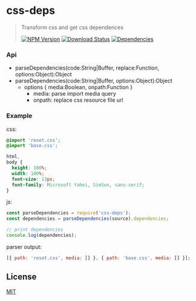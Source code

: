 # css-deps

> Transform css and get css dependences
>
> [![NPM Version][npm-image]][npm-url]
> [![Download Status][download-image]][npm-url]
> [![Dependencies][david-image]][david-url]

### Api

* parseDependencies(code:String|Buffer, replace:Function, options:Object):Object
* parseDependencies(code:String|Buffer, options:Object):Object
  * options { media:Boolean, onpath:Function }
    * media: parse import media query
    * onpath: replace css resource file url

### Example

css:

```css
@import 'reset.css';
@import 'base.css';

html,
body {
  height: 100%;
  width: 100%;
  font-size: 13px;
  font-family: Microsoft Yahei, SimSun, sans-serif;
}
```

js:

```js
const parseDependencies = require('css-deps');
const dependencies = parseDependencies(source).dependencies;

// print dependencies
console.log(dependencies);
```

parser output:

```js
[{ path: 'reset.css', media: [] }, { path: 'base.css', media: [] }];
```

## License

[MIT](LICENSE)

[npm-image]: http://img.shields.io/npm/v/@nuintun/css-deps.svg?style=flat-square
[npm-url]: https://www.npmjs.org/package/@nuintun/css-deps
[download-image]: http://img.shields.io/npm/dm/@nuintun/css-deps.svg?style=flat-square
[david-image]: http://img.shields.io/david/nuintun/css-deps.svg?style=flat-square
[david-url]: https://david-dm.org/nuintun/css-deps
